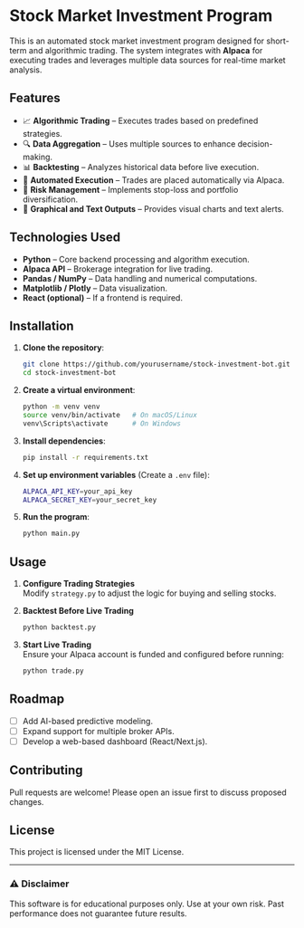 # Stock Market Investment Program

This is an automated stock market investment program designed for short-term and algorithmic trading. The system integrates with **Alpaca** for executing trades and leverages multiple data sources for real-time market analysis.

## Features

-   📈 **Algorithmic Trading** – Executes trades based on predefined strategies.
-   🔍 **Data Aggregation** – Uses multiple sources to enhance decision-making.
-   📊 **Backtesting** – Analyzes historical data before live execution.
-   🚀 **Automated Execution** – Trades are placed automatically via Alpaca.
-   📡 **Risk Management** – Implements stop-loss and portfolio diversification.
-   📜 **Graphical and Text Outputs** – Provides visual charts and text alerts.

## Technologies Used

-   **Python** – Core backend processing and algorithm execution.
-   **Alpaca API** – Brokerage integration for live trading.
-   **Pandas / NumPy** – Data handling and numerical computations.
-   **Matplotlib / Plotly** – Data visualization.
-   **React (optional)** – If a frontend is required.

## Installation

1. **Clone the repository**:

    ```sh
    git clone https://github.com/yourusername/stock-investment-bot.git
    cd stock-investment-bot
    ```

2. **Create a virtual environment**:

    ```sh
    python -m venv venv
    source venv/bin/activate   # On macOS/Linux
    venv\Scripts\activate      # On Windows
    ```

3. **Install dependencies**:

    ```sh
    pip install -r requirements.txt
    ```

4. **Set up environment variables** (Create a `.env` file):

    ```sh
    ALPACA_API_KEY=your_api_key
    ALPACA_SECRET_KEY=your_secret_key
    ```

5. **Run the program**:
    ```sh
    python main.py
    ```

## Usage

1. **Configure Trading Strategies**  
   Modify `strategy.py` to adjust the logic for buying and selling stocks.

2. **Backtest Before Live Trading**

    ```sh
    python backtest.py
    ```

3. **Start Live Trading**  
   Ensure your Alpaca account is funded and configured before running:
    ```sh
    python trade.py
    ```

## Roadmap

-   [ ] Add AI-based predictive modeling.
-   [ ] Expand support for multiple broker APIs.
-   [ ] Develop a web-based dashboard (React/Next.js).

## Contributing

Pull requests are welcome! Please open an issue first to discuss proposed changes.

## License

This project is licensed under the MIT License.

---

### ⚠ Disclaimer

This software is for educational purposes only. Use at your own risk. Past performance does not guarantee future results.
